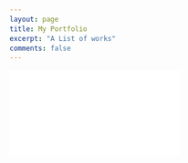 ```yaml
---
layout: page
title: My Portfolio
excerpt: "A List of works"
comments: false
---
```


![ACVS](../assets/docs/ac_space_thesis.pdf "A sample ACVS display")
